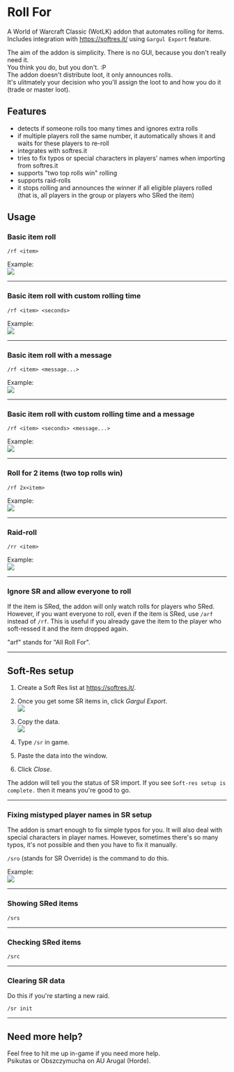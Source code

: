 # Roll For
A World of Warcraft Classic (WotLK) addon that automates rolling for items.  
Includes integration with https://softres.it/ using `Gargul Export` feature.

The aim of the addon is simplicity. There is no GUI, because you don't really
need it.  
You think you do, but you don't. :P  
The addon doesn't distribute loot, it only announces rolls.  
It's ulitmately your decision who you'll assign the loot to and how you do it
(trade or master loot).


## Features
 * detects if someone rolls too many times and ignores extra rolls
 * if multiple players roll the same number, it automatically shows it and
   waits for these players to re-roll 
 * integrates with softres.it
 * tries to fix typos or special characters in players' names when importing
   from softres.it
 * supports "two top rolls win" rolling
 * supports raid-rolls
 * it stops rolling and announces the winner if all eligible players rolled
   (that is, all players in the group or players who SRed the item)


## Usage

### Basic item roll
```
/rf <item>
```

Example:  
![](docs/basic-roll.gif)

---

### Basic item roll with custom rolling time
```
/rf <item> <seconds>
```

Example:  
![](docs/basic-roll-custom-time.gif)

---

### Basic item roll with a message
```
/rf <item> <message...>
```

Example:  
![](docs/basic-roll-message.gif)

---

### Basic item roll with custom rolling time and a message
```
/rf <item> <seconds> <message...>
```

Example:  
![](docs/basic-roll-custom-time-message.gif)

---

### Roll for 2 items (two top rolls win)
```
/rf 2x<item>
```

Example:  
![](docs/two-top-rolls.gif)

---

### Raid-roll
```
/rr <item>
```

Example:  
![](docs/raid-roll.gif)

---

### Ignore SR and allow everyone to roll
If the item is SRed, the addon will only watch rolls for players who SRed.
However, if you want everyone to roll, even if the item is SRed, use `/arf`
instead of `/rf`. This is useful if you already gave the item to the player who
soft-ressed it and the item dropped again.

"arf" stands for "All Roll For".

---

## Soft-Res setup

1. Create a Soft Res list at https://softres.it/.
2. Once you get some SR items in, click *Gargul Export*.  
![](docs/gargul-export-button.png)

3. Copy the data.  
![](docs/gargul-export-data.png)

4. Type `/sr` in game.
5. Paste the data into the window.
6. Click *Close*.

The addon will tell you the status of SR import.
If you see `Soft-res setup is complete.` then it means you're good to go.

---

### Fixing mistyped player names in SR setup

The addon is smart enough to fix simple typos for you. It will also deal with
special characters in player names. However, sometimes there's so many typos,
it's not possible and then you have to fix it manually.  

`/sro` (stands for SR Override) is the command to do this.  

Example:  
![](docs/fix-mistyped-sr-name.gif)

---

### Showing SRed items
```
/srs
```

---

### Checking SRed items
```
/src
```

---

### Clearing SR data
Do this if you're starting a new raid.
```
/sr init
```

---

## Need more help?

Feel free to hit me up in-game if you need more help.  
Psikutas or Obszczymucha on AU Arugal (Horde).

